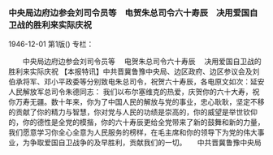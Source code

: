 ### 中央局边府边参会刘司令员等　电贺朱总司令六十寿辰　决用爱国自卫战的胜利来实际庆祝

1946-12-01
第1版()
专栏：

　　中央局边府边参会刘司令员等
  　电贺朱总司令六十寿辰
  　决用爱国自卫战的胜利来实际庆祝
    【本报特讯】中共晋冀鲁豫中央局、边区政府、边区参议会及刘伯承将军、邓小平政委等分别致电朱总司令，祝贺六十寿辰，各电原文如次：延安人民解放军总司令朱德同志：
    我们以布尔塞维克的热爱，庆贺你的六十大寿，祝你万寿无疆。数十年来，你为了中国人民的解放与党的事业，忠心耿耿，坚定不移的贡献了你的精力与智慧，你对党与人民的功绩是崇高的，你的威望是举世钦仰的，你的德性是全党的模揩，你的六十寿辰更给全党带来了新的鼓舞和新的力量，我们愿意学习你全心全意为人民服务的榜样，在毛主席和你的领导下为党的伟大事业，为争取爱国自卫战争的及早胜利，贡献我们的一切。
　        中共晋冀鲁豫中央局
